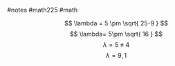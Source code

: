 #notes #math225 #math 

$$
\lambda = 5 \pm \sqrt{ 25-9 }
$$
$$
\lambda= 5\pm \sqrt{ 16 }
$$
$$
\lambda=5\pm 4
$$
$$
\lambda = 9, 1
$$